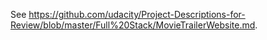 See <https://github.com/udacity/Project-Descriptions-for-Review/blob/master/Full%20Stack/MovieTrailerWebsite.md>.
